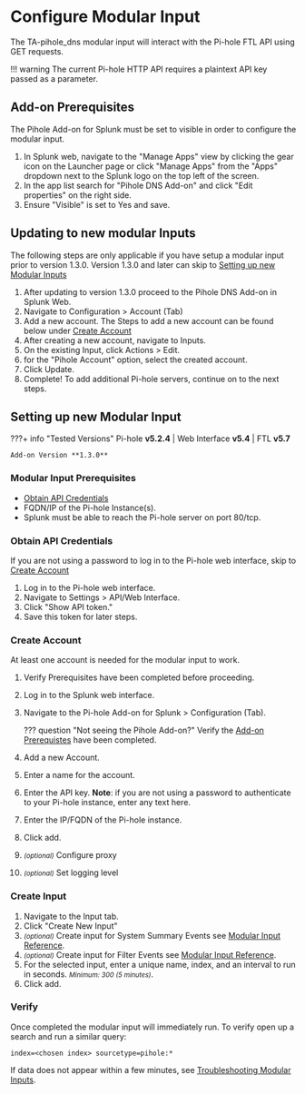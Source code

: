 # Configure Modular Input

The TA-pihole_dns modular input will interact with the Pi-hole FTL API using GET requests. 

!!! warning
    The current Pi-hole HTTP API requires a plaintext API key passed as a parameter. 

## Add-on Prerequisites

The Pihole Add-on for Splunk must be set to visible in order to configure the modular input.

1. In Splunk web, navigate to the "Manage Apps" view by clicking the gear icon on the Launcher page or click "Manage Apps" from the "Apps" dropdown next to the Splunk logo on the top left of the screen.
2. In the app list search for "Pihole DNS Add-on" and click "Edit properties" on the right side.
3. Ensure "Visible" is set to Yes and save.

## Updating to new modular Inputs

The following steps are only applicable if you have setup a modular input prior to version 1.3.0. Version 1.3.0 and later can skip to [Setting up new Modular Inputs](#setting-up-new-modular-input)

1. After updating to version 1.3.0 proceed to the Pihole DNS Add-on in Splunk Web.
1. Navigate to Configuration > Account (Tab)
1. Add a new account. The Steps to add a new account can be found below under [Create Account](#create-account)
1. After creating a new account, navigate to Inputs.
1. On the existing Input, click Actions > Edit.
1. for the "Pihole Account" option, select the created account.
1. Click Update.
1. Complete! To add additional Pi-hole servers, continue on to the next steps.

## Setting up new Modular Input

???+ info "Tested Versions"
    Pi-hole **v5.2.4** | Web Interface **v5.4** | FTL **v5.7**
    
    Add-on Version **1.3.0**


### Modular Input Prerequisites

- [Obtain API Credentials](#obtain-api-credentials)
- FQDN/IP of the Pi-hole Instance(s).
- Splunk must be able to reach the Pi-hole server on port 80/tcp.

### Obtain API Credentials

If you are not using a password to log in to the Pi-hole web interface, skip to [Create Account](#create-account)

1. Log in to the Pi-hole web interface.
1. Navigate to Settings > API/Web Interface.
1. Click "Show API token."
1. Save this token for later steps.

### Create Account

At least one account is needed for the modular input to work.

1. Verify Prerequisites have been completed before proceeding. 
1. Log in to the Splunk web interface.
1. Navigate to the Pi-hole Add-on for Splunk > Configuration (Tab).

    ??? question "Not seeing the Pihole Add-on?" 
        Verify the [Add-on Prerequistes](#add-on-prerequisites) have been completed.

1. Add a new Account.
1. Enter a name for the account.
1. Enter the API key. **Note**: if you are not using a password to authenticate to your Pi-hole instance, enter any text here.
1. Enter the IP/FQDN of the Pi-hole instance.
1. Click add.
1. <small>_(optional)_</small> Configure proxy
1. <small>_(optional)_</small> Set logging level

### Create Input

1. Navigate to the Input tab.
2. Click "Create New Input"
3. <small>_(optional)_</small> Create input for System Summary Events see [Modular Input Reference](../../reference/mod-input-reference.md).
4. <small>_(optional)_</small> Create input for Filter Events see [Modular Input Reference](../../reference/mod-input-reference.md).
5. For the selected input, enter a unique name, index, and an interval to run in seconds. <small>_Minimum: 300 (5 minutes)_</small>.
6. Click add.

### Verify 

Once completed the modular input will immediately run. To verify open up a search and run a similar query:

```
index=<chosen index> sourcetype=pihole:*
```

If data does not appear within a few minutes, see [Troubleshooting Modular Inputs](../troubleshooting/troubleshoot-modinputs.md).